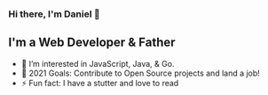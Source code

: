 ### Hi there, I'm Daniel 👋

## I'm a Web Developer & Father
- 🌱 I’m interested in JavaScript, Java, & Go.
- 🥅 2021 Goals: Contribute to Open Source projects and land a job!
- ⚡ Fun fact: I have a stutter and love to read
